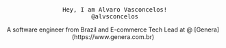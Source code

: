 <center>
<pre>
 Hey, I am Alvaro Vasconcelos!
 @alvsconcelos
</pre>
</center>

<center>
A software engineer from Brazil and E-commerce Tech Lead at @ [Genera](https://www.genera.com.br)
</center>
